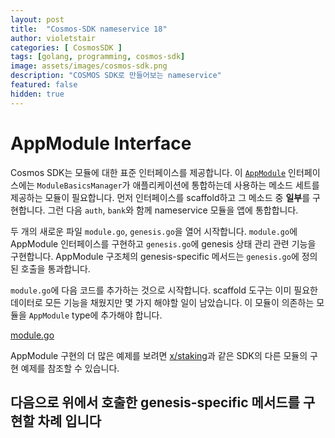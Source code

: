 ```yaml
---
layout: post
title:  "Cosmos-SDK nameservice 18"
author: violetstair
categories: [ CosmosSDK ]
tags: [golang, programming, cosmos-sdk]
image: assets/images/cosmos-sdk.png
description: "COSMOS SDK로 만들어보는 nameservice"
featured: false
hidden: true
---
```


# AppModule Interface

Cosmos SDK는 모듈에 대한 표준 인터페이스를 제공합니다.
이 [`AppModule`](https://github.com/cosmos/cosmos-sdk/blob/master/types/module.go) 인터페이스에는 `ModuleBasicsManager`가 애플리케이션에 통합하는데 사용하는 메소드 세트를 제공하는 모듈이 필요합니다. 먼저 인터페이스를 scaffold하고 그 메소드 중 **일부**를 구현합니다. 그런 다음 `auth`, `bank`와 함께 nameservice 모듈을 앱에 통합합니다.

두 개의 새로운 파일 `module.go`, `genesis.go`을 열어 시작합니다. `module.go`에 AppModule 인터페이스를 구현하고 `genesis.go`에 genesis 상태 관리 관련 기능을 구현합니다. AppModule 구조체의 genesis-specific 메서드는 `genesis.go`에 정의된 호출을 통과합니다.

`module.go`에 다음 코드를 추가하는 것으로 시작합니다. scaffold 도구는 이미 필요한 데이터로 모든 기능을 채웠지만 몇 가지 해야할 일이 남았습니다. 이 모듈이 의존하는 모듈을 `AppModule` type에 추가해야 합니다.

[module.go](https://github.com/cosmos/sdk-tutorials/blob/master/nameservice/x/nameservice/module.go)

AppModule 구현의 더 많은 예제를 보려면 [x/staking](https://github.com/cosmos/cosmos-sdk/blob/master/x/staking/genesis.go)과 같은 SDK의 다른 모듈의 구현 예제를 참조할 수 있습니다.

## 다음으로 위에서 호출한 genesis-specific 메서드를 구현할 차례 입니다
